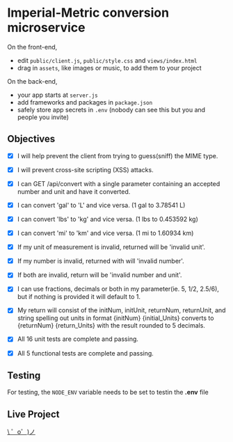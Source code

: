 Imperial-Metric conversion microservice
==================

On the front-end,
- edit `public/client.js`, `public/style.css` and `views/index.html`
- drag in `assets`, like images or music, to add them to your project

On the back-end,
- your app starts at `server.js`
- add frameworks and packages in `package.json`
- safely store app secrets in `.env` (nobody can see this but you and people you invite)


Objectives
-------------------
- [x] I will help prevent the client from trying to guess(sniff) the MIME type.
- [x] I will prevent cross-site scripting (XSS) attacks.
- [x] I can GET /api/convert with a single parameter containing an accepted number and unit and have it converted.
- [x] I can convert 'gal' to 'L' and vice versa. (1 gal to 3.78541 L)
- [x] I can convert 'lbs' to 'kg' and vice versa. (1 lbs to 0.453592 kg)
- [x] I can convert 'mi' to 'km' and vice versa. (1 mi to 1.60934 km)
- [x] If my unit of measurement is invalid, returned will be 'invalid unit'.
- [x] If my number is invalid, returned with will 'invalid number'.
- [x] If both are invalid, return will be 'invalid number and unit'.
- [x] I can use fractions, decimals or both in my parameter(ie. 5, 1/2, 2.5/6), but if nothing is provided it will default to 1.
- [x] My return will consist of the initNum, initUnit, returnNum, returnUnit, and string spelling out units in format {initNum} {initial_Units} converts to {returnNum} {return_Units} with the result rounded to 5 decimals.
- [x] All 16 unit tests are complete and passing.
- [x] All 5 functional tests are complete and passing.


Testing
-------------------
For testing, the ```NODE_ENV``` variable needs to be set to testin the **.env** file


Live Project
-------------------
[\ ゜o゜)ノ](https://get-me-units.glitch.me)
